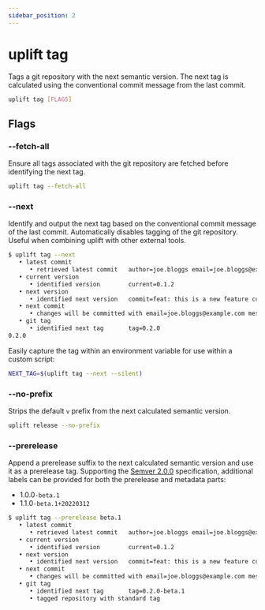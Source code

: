 ```yaml
---
sidebar_position: 2
---
```


# uplift tag

Tags a git repository with the next semantic version. The next tag is calculated using the conventional commit message from the last commit.

```sh
uplift tag [FLAGS]
```

## Flags

### --fetch-all

Ensure all tags associated with the git repository are fetched before identifying the next tag.

```sh
uplift tag --fetch-all
```

### --next

Identify and output the next tag based on the conventional commit message of the last commit. Automatically disables tagging of the git repository. Useful when combining uplift with other external tools.

```sh
$ uplift tag --next
   • latest commit
      • retrieved latest commit   author=joe.bloggs email=joe.bloggs@example.com message=feat: this is a new feature
   • current version
      • identified version        current=0.1.2
   • next version
      • identified next version   commit=feat: this is a new feature current=0.1.2 next=0.2.0
   • next commit
      • changes will be committed with email=joe.bloggs@example.com message=ci(uplift): uplifted for version 0.2.0 name=joe.bloggs
   • git tag
      • identified next tag       tag=0.2.0
0.2.0
```

Easily capture the tag within an environment variable for use within a custom script:

```sh
NEXT_TAG=$(uplift tag --next --silent)
```

### --no-prefix

Strips the default `v` prefix from the next calculated semantic version.

```sh
uplift release --no-prefix
```

### --prerelease

Append a prerelease suffix to the next calculated semantic version and use it as a prerelease tag. Supporting the [Semver 2.0.0](https://semver.org/) specification, additional labels can be provided for both the prerelease and metadata parts:

- 1.0.0`-beta.1`
- 1.1.0`-beta.1+20220312`

```sh
$ uplift tag --prerelease beta.1
   • latest commit
      • retrieved latest commit   author=joe.bloggs email=joe.bloggs@example.com message=feat: this is a new feature
   • current version
      • identified version        current=0.1.2
   • next version
      • identified next version   commit=feat: this is a new feature current=0.1.2 next=0.2.0-beta.1
   • next commit
      • changes will be committed with email=joe.bloggs@example.com message=ci(uplift): uplifted for version 0.2.0-beta.1 name=joe.bloggs
   • git tag
      • identified next tag       tag=0.2.0-beta.1
      • tagged repository with standard tag
```
